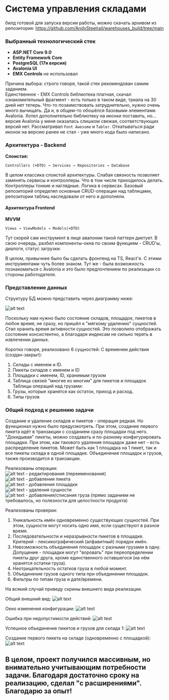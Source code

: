 # Система управления складами

билд готовой для запуска версии работы, можно скачать архивом из репозитория:
https://github.com/AndySteelrail/warehouses_build/tree/main

### Выбранный технологический стек

- **ASP.NET Core 9.0**
- **Entity Framework Core**
- **PostgreSQL (17я версия)**
- **Avalonia UI**
- **EMX Controls** не использовал

Причина выбора: строго говоря, такой стек рекомендован самим заданием.  
Единственное - EMX Controls библиотека платная, скачал ознакомительный фрагмент - есть только в таком виде, триала на 30 дней нет теперь. Что-то позаимствовать затруднительно, нужно очень много вычищать. Да и, в общем-то обошёлся базовыми элементами Avalonia. Хотел дополнительно библиотеку на иконки поставить, но... версия Avalonia у меня оказалась слишком свежая, соответствующих версий нет. Рассматривал ```Font Awesome``` и ```Tabler```. Откатываться ради иконок на версию ранее не стал - уже много кода было написано.

### Архитектура - Backend

**Слоистая:**
```
Controllers (+DTO) → Services → Repositories → Database
```

В целом классика слоистой архитектуры. Слабая связность позволяет заменять сервисы и контроллеры. Что в том числе приходилось делать.
Контроллеры тонкие и наглядные. Логика в сервисах.
Базовый репозиторий определял основные CRUD-операции над таблицами, репозитории таблиц наследовали от него и дополняли.

#### Архитектура Frontend

**MVVM**
```
Views → ViewModels → Models(+DTO)
```

Тут скорей сам инструмент в лице авалонии такой паттерн диктует. В свою очередь, разбил компоненты-окна по своим функциям - CRUD'ы, диалоги, статус загрузки.


В целом, привычнее было бы сделать фронтенд на TS, React'е. С этими инструментами чуть более знаком. Тут же - была возможность познакомиться с Avalonia и это было предпочтением по реализации со стороны работодателя.


### Представление данных

Структуру БД можно представить через диаграмму ниже:

![alt text](image.png)

Поскольку нам нужно было состояние складов, площадок, пикетов в любое время, не сразу, но пришёл к "мягкому удалению" сущностей. Стал хранить время активности сущностей. Это позволило отображать состояние консистентно, а благодаря индексам не сильно терять в извлечении данных.

Коротко говоря, реализовано 6 сущностей:
С временем действия (создан-закрыт):
1. Склады с именем и ID.
2. Пикеты складов с именем и ID
3. Площадки с именем, ID, хранимым грузом
4. Таблица связей "многие ко многим" для пикетов и площадок
Таблицы операций над грузами:
5. Грузы, которые хранятся как остаток, приход и расход.
6. Типы грузов


### Общий подход к решению задачи

Создание и удаление складов и пикетов - операция редкая. Но функционал нужно было предусмотреть. При этом, создание первого пикета идёт в транзакции с созданием сразу площадки под него. "Докидывая" пикеты, можно создавать и по-разному конфигурировать площадки. При этом, как такового удаления площадок даже нет - есть распределение пикетов. Может быть как 1 площадка на 1 пикет, так и все пикеты склада в одной площадке.
Объединение площадок и грузов, также производится в транзакции.

Реализованы операции:  
![alt text](image-1.png) - редактирования (переименования)  
![alt text](image-2.png) - добавления пикета  
![alt text](image-3.png) - добавления площадки  
![alt text](image-4.png) - удаления сущности  
![alt text](image-5.png) - добавления/списания груза (прямо заданием не требовалось, но полезности для целостности продукта)

Реализованы проверки:
1. Уникальность имён одновременно существующих сущностей. При этом, сущности могут носить одно имя, если существуют в разное время.
2. Последовательности и неразрывности пикетов в площадке. Критерий - лексикографический (алфавитный) порядок имён.
3. Невозможность объединения площадок с разными грузами в одну. Допущение - площадки могут "воровать" при переопределении пикеты друг друга, кроме единственного оставшегося (на нём хранятся остатки груза).
4. Неотрицательность остатков груза в любой момент.
5. Объединение грузов одного типа при объединении площадок.
6. Фильтры по типам груза и дате/времени.  



На всякий случай приведу скрины внешнего вида реализации.

Общий внешний вид:
![alt text](image-8.png)

Окно изменения конфигурации:
![alt text](image-6.png)

Ошибка при недопустимости действий:
![alt text](image-7.png)

Успешное объединение пикетов и грузов для склада 1:
![alt text](image-9.png)

Создание первого пикета на складе (одновременно с площадкой):  
![alt text](image-10.png)



## В целом, проект получился массивным, но внимательно учитывающим потребности задачи. Благодаря достаточно сроку на реализацию, сделал "с расширениями". Благодарю за опыт!
